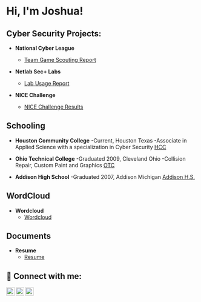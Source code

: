 <h1>Hi, I'm Joshua! </h1>

<h2>Cyber Security Projects:</h2>

- <b>National Cyber League</b>
  - [Team Game Scouting Report](https://cyberskyline.com/report/JKH2YFB20PB7)
 
- <b>Netlab Sec+ Labs</b>
  - [Lab Usage Report](https://github.com/JoshuaDCS/JoshuaDCS/blob/main/lab_usage%20(1).csv)
 
- <b>NICE Challenge</b>
  - [NICE Challenge Results](https://github.com/JoshuaDCS/JoshuaDCS/blob/main/JoshuaKisner_NCPReport92696-combined.pdf)

<h2>Schooling</h2>


- <b>Houston Community College</b> 
 -Current, Houston Texas
  -Associate in Applied Science with a specialization in Cyber Security
[HCC](https://www.hccs.edu/)


- <b>Ohio Technical College</b>
 -Graduated 2009, Cleveland Ohio
  -Collision Repair, Custom Paint and Graphics
[OTC](https://www.ohiotech.edu/)


- <b>Addison High School</b>
 -Graduated 2007, Addison Michigan
[Addison H.S.](https://www.addisonschools.org/)

<h2>WordCloud</h2>


- <b>Wordcloud</b>
  - [Wordcloud](https://github.com/JoshuaDCS/JoshuaDCS/blob/main/wordcloud.jpg)


<h2>Documents</h2>


- <b>Resume</b>
  - [Resume](https://github.com/JoshuaDCS/JoshuaDCS/blob/main/Resume%20(1).docx)


<h2> 🤳 Connect with me:</h2>

[<img align="left" alt="joshua.kisner.9 | Facebook" width="22px" src="https://cdn.jsdelivr.net/npm/simple-icons@v3/icons/facebook.svg" />][facebook]
[<img align="left" alt="joshua-kisner-91b224197 | LinkedIn" width="22px" src="https://cdn.jsdelivr.net/npm/simple-icons@v3/icons/linkedin.svg" />][linkedin]
[<img align="left" alt="joshuadkisner | Instagram" width="22px" src="https://cdn.jsdelivr.net/npm/simple-icons@v3/icons/instagram.svg" />][instagram]

[facebook]: https://facebook.com/joshua.kisner.9
[instagram]: https://www.instagram.com/joshuadkisner
[linkedin]: https://linkedin.com/in/joshua-kisner-91b224197

<!--
**joshmadakor1/joshmadakor1** is a ✨ _special_ ✨ repository because its `README.md` (this file) appears on your GitHub profile.

Here are some ideas to get you started:

- 🔭 I’m currently working on ...
- 🌱 I’m currently learning ...
- 👯 I’m looking to collaborate on ...
- 🤔 I’m looking for help with ...
- 💬 Ask me about ...
- 📫 How to reach me: ...
- 😄 Pronouns: ...
- ⚡ Fun fact: ...
-->
